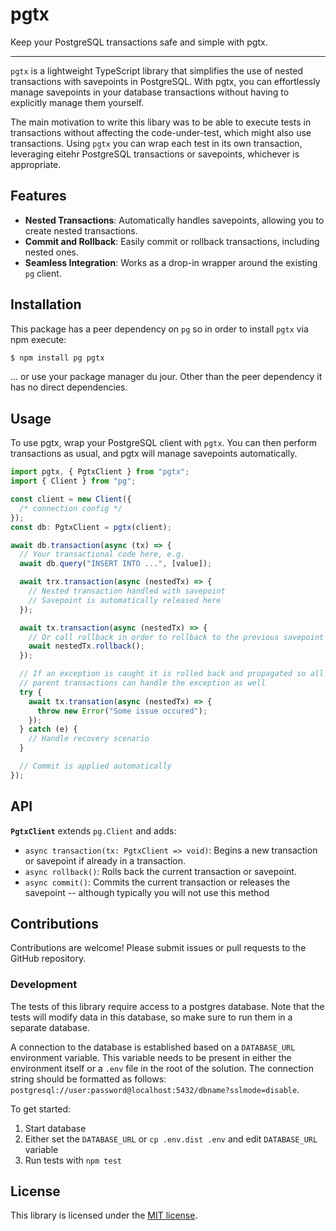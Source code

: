 # pgtx

Keep your PostgreSQL transactions safe and simple with pgtx.

---

`pgtx` is a lightweight TypeScript library that simplifies the use of nested transactions with savepoints in PostgreSQL. With pgtx, you can effortlessly manage savepoints in your database transactions without having to explicitly manage them yourself.

The main motivation to write this libary was to be able to execute tests in transactions without affecting the code-under-test, which might also use transactions.
Using `pgtx` you can wrap each test in its own transaction, leveraging eitehr PostgreSQL transactions or savepoints, whichever is appropriate.

## Features

- **Nested Transactions**: Automatically handles savepoints, allowing you to create nested transactions.
- **Commit and Rollback**: Easily commit or rollback transactions, including nested ones.
- **Seamless Integration**: Works as a drop-in wrapper around the existing `pg` client.

## Installation

This package has a peer dependency on `pg` so in order to install `pgtx` via npm execute:

```bash
$ npm install pg pgtx
```

... or use your package manager du jour. Other than the peer dependency it has no direct dependencies.

## Usage

To use pgtx, wrap your PostgreSQL client with `pgtx`. You can then perform transactions as usual, and pgtx will manage savepoints automatically.

```typescript
import pgtx, { PgtxClient } from "pgtx";
import { Client } from "pg";

const client = new Client({
  /* connection config */
});
const db: PgtxClient = pgtx(client);

await db.transaction(async (tx) => {
  // Your transactional code here, e.g.
  await db.query("INSERT INTO ...", [value]);

  await trx.transaction(async (nestedTx) => {
    // Nested transaction handled with savepoint
    // Savepoint is automatically released here
  });

  await tx.transaction(async (nestedTx) => {
    // Or call rollback in order to rollback to the previous savepoint
    await nestedTx.rollback();
  });

  // If an exception is caught it is rolled back and propagated so all
  // parent transactions can handle the exception as well
  try {
    await tx.transation(async (nestedTx) => {
      throw new Error("Some issue occured");
    });
  } catch (e) {
    // Handle recovery scenario
  }

  // Commit is applied automatically
});
```

## API

**`PgtxClient`** extends `pg.Client` and adds:

- `async transaction(tx: PgtxClient => void)`: Begins a new transaction or savepoint if already in a transaction.
- `async rollback()`: Rolls back the current transaction or savepoint.
- `async commit()`: Commits the current transaction or releases the savepoint -- although typically you will not use this method

## Contributions

Contributions are welcome! Please submit issues or pull requests to the GitHub repository.

### Development

The tests of this library require access to a postgres database.
Note that the tests will modify data in this database, so make sure to run them in a separate database.

A connection to the database is established based on a `DATABASE_URL` environment variable.
This variable needs to be present in either the environment itself or a `.env` file in the root of the solution.
The connection string should be formatted as follows: `postgresql://user:password@localhost:5432/dbname?sslmode=disable`.

To get started:

1. Start database
2. Either set the `DATABASE_URL` or `cp .env.dist .env` and edit `DATABASE_URL` variable
3. Run tests with `npm test`

## License

This library is licensed under the [MIT license](./LICENSE.md).
